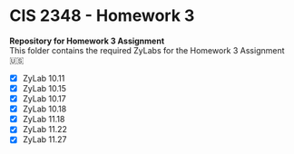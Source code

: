 # **CIS 2348 - Homework 3**
**Repository for Homework 3 Assignment**<br>
This folder contains the required ZyLabs for the Homework 3 Assignment :us:
- [x] ZyLab 10.11
- [x] ZyLab 10.15
- [x] ZyLab 10.17
- [x] ZyLab 10.18
- [x] ZyLab 11.18
- [x] ZyLab 11.22
- [x] ZyLab 11.27
